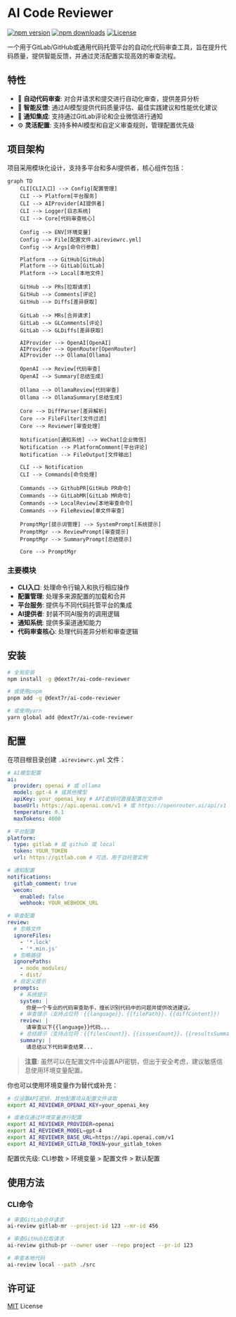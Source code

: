 # AI Code Reviewer

[![npm version][npm-version-src]][npm-version-href]
[![npm downloads][npm-downloads-src]][npm-downloads-href]
[![License][license-src]][license-href]

一个用于GitLab/GitHub或通用代码托管平台的自动化代码审查工具，旨在提升代码质量，提供智能反馈，并通过灵活配置实现高效的审查流程。

## 特性

- 🤖 **自动代码审查**: 对合并请求和提交进行自动化审查，提供差异分析
- 🧠 **智能反馈**: 通过AI模型提供代码质量评估、最佳实践建议和性能优化建议
- 🔔 **通知集成**: 支持通过GitLab评论和企业微信进行通知
- ⚙️ **灵活配置**: 支持多种AI模型和自定义审查规则，管理配置优先级

## 项目架构

项目采用模块化设计，支持多平台和多AI提供者，核心组件包括：

```mermaid
graph TD
    CLI[CLI入口] --> Config[配置管理]
    CLI --> Platform[平台服务]
    CLI --> AIProvider[AI提供者]
    CLI --> Logger[日志系统]
    CLI --> Core[代码审查核心]

    Config --> ENV[环境变量]
    Config --> File[配置文件.aireviewrc.yml]
    Config --> Args[命令行参数]

    Platform --> GitHub[GitHub]
    Platform --> GitLab[GitLab]
    Platform --> Local[本地文件]

    GitHub --> PRs[拉取请求]
    GitHub --> Comments[评论]
    GitHub --> Diffs[差异获取]

    GitLab --> MRs[合并请求]
    GitLab --> GLComments[评论]
    GitLab --> GLDiffs[差异获取]

    AIProvider --> OpenAI[OpenAI]
    AIProvider --> OpenRouter[OpenRouter]
    AIProvider --> Ollama[Ollama]

    OpenAI --> Review[代码审查]
    OpenAI --> Summary[总结生成]

    Ollama --> OllamaReview[代码审查]
    Ollama --> OllamaSummary[总结生成]

    Core --> DiffParser[差异解析]
    Core --> FileFilter[文件过滤]
    Core --> Reviewer[审查处理]

    Notification[通知系统] --> WeChat[企业微信]
    Notification --> PlatformComment[平台评论]
    Notification --> FileOutput[文件输出]

    CLI --> Notification
    CLI --> Commands[命令处理]

    Commands --> GithubPR[GitHub PR命令]
    Commands --> GitLabMR[GitLab MR命令]
    Commands --> LocalReview[本地审查命令]
    Commands --> FileReview[单文件审查]

    PromptMgr[提示词管理] --> SystemPrompt[系统提示]
    PromptMgr --> ReviewPrompt[审查提示]
    PromptMgr --> SummaryPrompt[总结提示]

    Core --> PromptMgr
```

### 主要模块

- **CLI入口**: 处理命令行输入和执行相应操作
- **配置管理**: 处理多来源配置的加载和合并
- **平台服务**: 提供与不同代码托管平台的集成
- **AI提供者**: 封装不同AI服务的调用逻辑
- **通知系统**: 提供多渠道通知能力
- **代码审查核心**: 处理代码差异分析和审查逻辑

## 安装

```bash
# 全局安装
npm install -g @dext7r/ai-code-reviewer

# 或使用pnpm
pnpm add -g @dext7r/ai-code-reviewer

# 或使用yarn
yarn global add @dext7r/ai-code-reviewer
```

## 配置

在项目根目录创建 `.aireviewrc.yml` 文件：

```yaml
# AI模型配置
ai:
  provider: openai # 或 ollama
  model: gpt-4 # 或其他模型
  apiKey: your_openai_key # API密钥可直接配置在文件中
  baseUrl: https://api.openai.com/v1 # 或 https://openrouter.ai/api/v1
  temperature: 0.1
  maxTokens: 4000

# 平台配置
platform:
  type: gitlab # 或 github 或 local
  token: YOUR_TOKEN
  url: https://gitlab.com # 可选，用于自托管实例

# 通知配置
notifications:
  gitlab_comment: true
  wecom:
    enabled: false
    webhook: YOUR_WEBHOOK_URL

# 审查配置
review:
  # 忽略文件
  ignoreFiles:
    - '*.lock'
    - '*.min.js'
  # 忽略路径
  ignorePaths:
    - node_modules/
    - dist/
  # 自定义提示
  prompts:
    # 系统提示
    system: |
      你是一个专业的代码审查助手，擅长识别代码中的问题并提供改进建议。
    # 审查提示（支持占位符：{{language}}、{{filePath}}、{{diffContent}}）
    review: |
      请审查以下{{language}}代码...
    # 总结提示（支持占位符：{{filesCount}}、{{issuesCount}}、{{resultsSummary}}）
    summary: |
      请总结以下代码审查结果...
```

> **注意**: 虽然可以在配置文件中设置API密钥，但出于安全考虑，建议敏感信息使用环境变量配置。

你也可以使用环境变量作为替代或补充：

```bash
# 仅设置API密钥，其他配置项从配置文件读取
export AI_REVIEWER_OPENAI_KEY=your_openai_key

# 或者仅通过环境变量进行配置
export AI_REVIEWER_PROVIDER=openai
export AI_REVIEWER_MODEL=gpt-4
export AI_REVIEWER_BASE_URL=https://api.openai.com/v1
export AI_REVIEWER_GITLAB_TOKEN=your_gitlab_token
```

配置优先级: CLI参数 > 环境变量 > 配置文件 > 默认配置

## 使用方法

### CLI命令

```bash
# 审查GitLab合并请求
ai-review gitlab-mr --project-id 123 --mr-id 456

# 审查GitHub拉取请求
ai-review github-pr --owner user --repo project --pr-id 123

# 审查本地代码
ai-review local --path ./src
```

## 许可证

[MIT](./LICENSE) License

<!-- Badges -->
[npm-version-src]: https://img.shields.io/npm/v/@dext7r/ai-code-reviewer?style=flat&colorA=080f12&colorB=1fa669
[npm-version-href]: https://npmjs.com/package/@dext7r/ai-code-reviewer
[npm-downloads-src]: https://img.shields.io/npm/dm/@dext7r/ai-code-reviewer?style=flat&colorA=080f12&colorB=1fa669
[npm-downloads-href]: https://npmjs.com/package/@dext7r/ai-code-reviewer
[license-src]: https://img.shields.io/github/license/h7ml/ai-code-reviewer.svg?style=flat&colorA=080f12&colorB=1fa669
[license-href]: https://github.com/h7ml/ai-code-reviewer/blob/main/LICENSE
